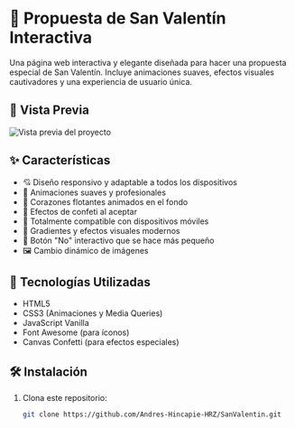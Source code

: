 # 💝 Propuesta de San Valentín Interactiva

Una página web interactiva y elegante diseñada para hacer una propuesta especial de San Valentín. Incluye animaciones suaves, efectos visuales cautivadores y una experiencia de usuario única.

## 📸 Vista Previa

![Vista previa del proyecto](img/preview.png)


## ✨ Características

- 💘 Diseño responsivo y adaptable a todos los dispositivos
- 🌟 Animaciones suaves y profesionales
- 💖 Corazones flotantes animados en el fondo
- 🎉 Efectos de confeti al aceptar
- 📱 Totalmente compatible con dispositivos móviles
- 🎨 Gradientes y efectos visuales modernos
- 🔄 Botón "No" interactivo que se hace más pequeño
- 🖼️ Cambio dinámico de imágenes

## 🚀 Tecnologías Utilizadas

- HTML5
- CSS3 (Animaciones y Media Queries)
- JavaScript Vanilla
- Font Awesome (para íconos)
- Canvas Confetti (para efectos especiales)


## 🛠️ Instalación

1. Clona este repositorio:
   ```bash
   git clone https://github.com/Andres-Hincapie-HRZ/SanValentin.git
   ```